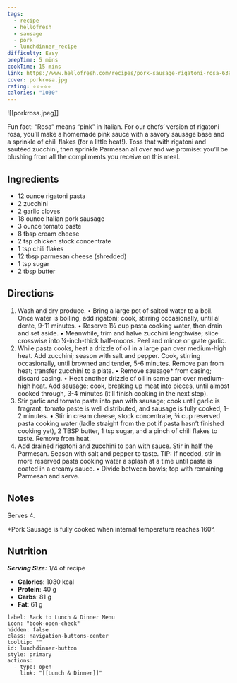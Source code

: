 ```yaml
---
tags:
  - recipe
  - hellofresh
  - sausage
  - pork
  - lunchdinner_recipe
difficulty: Easy
prepTime: 5 mins
cookTime: 15 mins
link: https://www.hellofresh.com/recipes/pork-sausage-rigatoni-rosa-6398cf8bf58b51663a0c84ed
cover: porkrosa.jpg
rating: ⭐️⭐️⭐️⭐️⭐️
calories: "1030"
---
```


![[porkrosa.jpeg]]

Fun fact: “Rosa” means “pink” in Italian. For our chefs’ version of rigatoni rosa, you’ll make a homemade pink sauce with a savory sausage base and a sprinkle of chili flakes (for a little heat!). Toss that with rigatoni and sautéed zucchini, then sprinkle Parmesan all over and we promise: you’ll be blushing from all the compliments you receive on this meal.

## Ingredients
- 12 ounce rigatoni pasta
- 2 zucchini
- 2 garlic cloves
- 18 ounce Italian pork sausage
- 3 ounce tomato paste
- 8 tbsp cream cheese
- 2 tsp chicken stock concentrate
- 1 tsp chili flakes
- 12 tbsp parmesan cheese (shredded)
- 1 tsp sugar
- 2 tbsp butter


## Directions
1. Wash and dry produce. • Bring a large pot of salted water to a boil. Once water is boiling, add rigatoni; cook, stirring occasionally, until al dente, 9-11 minutes. • Reserve 1½ cup pasta cooking water, then drain and set aside. • Meanwhile, trim and halve zucchini lengthwise; slice crosswise into ¼-inch-thick half-moons. Peel and mince or grate garlic.
2. While pasta cooks, heat a drizzle of oil in a large pan over medium-high heat. Add zucchini; season with salt and pepper. Cook, stirring occasionally, until browned and tender, 5-6 minutes. Remove pan from heat; transfer zucchini to a plate. • Remove sausage* from casing; discard casing. • Heat another drizzle of oil in same pan over medium-high heat. Add sausage; cook, breaking up meat into pieces, until almost cooked through, 3-4 minutes (it’ll finish cooking in the next step).
3. Stir garlic and tomato paste into pan with sausage; cook until garlic is fragrant, tomato paste is well distributed, and sausage is fully cooked, 1-2 minutes. • Stir in cream cheese, stock concentrate, ¾ cup reserved pasta cooking water (ladle straight from the pot if pasta hasn’t finished cooking yet), 2 TBSP butter, 1 tsp sugar, and a pinch of chili flakes to taste. Remove from heat.
4. Add drained rigatoni and zucchini to pan with sauce. Stir in half the Parmesan. Season with salt and pepper to taste. TIP: If needed, stir in more reserved pasta cooking water a splash at a time until pasta is coated in a creamy sauce. • Divide between bowls; top with remaining Parmesan and serve.

## Notes
Serves 4.

*Pork Sausage is fully cooked when internal temperature reaches 160°.


## Nutrition
***Serving Size:*** 1/4 of recipe
- **Calories**: 1030 kcal
- **Protein**: 40 g
- **Carbs**: 81 g
- **Fat**: 61 g


```meta-bind-button
label: Back to Lunch & Dinner Menu
icon: "book-open-check"
hidden: false
class: navigation-buttons-center
tooltip: ""
id: lunchdinner-button
style: primary
actions:
  - type: open
    link: "[[Lunch & Dinner]]"

```
 
